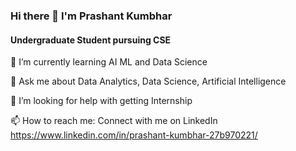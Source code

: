 ### Hi there 👋 I'm Prashant Kumbhar
#### Undergraduate Student pursuing CSE


🌱 I’m currently learning AI ML and Data Science

💬 Ask me about Data Analytics, Data Science, Artificial Intelligence

🤔 I’m looking for help with getting Internship

📫 How to reach me: Connect with me on LinkedIn https://www.linkedin.com/in/prashant-kumbhar-27b970221/
<!--
**prashantkumbhar2002/prashantkumbhar2002** is a ✨ _special_ ✨ repository because its `README.md` (this file) appears on your GitHub profile.

Here are some ideas to get you started:

- 🔭 I’m currently working on ...
- 🌱 I’m currently learning ...
- 👯 I’m looking to collaborate on ...
- 🤔 I’m looking for help with ...
- 💬 Ask me about ...
- 📫 How to reach me: ...
- 😄 Pronouns: ...
- ⚡ Fun fact: ...
-->

